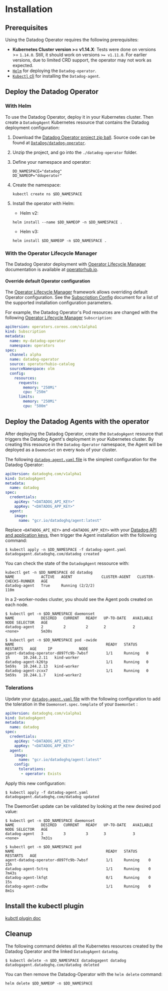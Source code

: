 # Installation

## Prerequisites

Using the Datadog Operator requires the following prerequisites:

- **Kubernetes Cluster version >= v1.14.X**: Tests were done on versions >= `1.14.0`. Still, it should work on versions `>= v1.11.0`. For earlier versions, due to limited CRD support, the operator may not work as expected.
- [`Helm`][1] for deploying the `Datadog-operator`.
- [`Kubectl` cli][2] for installing the `Datadog-agent`.

## Deploy the Datadog Operator

### With Helm

To use the Datadog Operator, deploy it in your Kubernetes cluster. Then create a `DatadogAgent` Kubernetes resource that contains the Datadog deployment configuration:

1. Download the [Datadog Operator project zip ball][5]. Source code can be found at [`DataDog/datadog-operator`][6].
2. Unzip the project, and go into the `./datadog-operator` folder.
3. Define your namespace and operator:

   ```shell
   DD_NAMESPACE="datadog"
   DD_NAMEOP="ddoperator"
   ```

4. Create the namespace:

   ```shell
   kubectl create ns $DD_NAMESPACE
   ```

5. Install the operator with Helm:

   - Helm v2:

   ```shell
   helm install --name $DD_NAMEOP -n $DD_NAMESPACE .
   ```

   - Helm v3:

   ```shell
   helm install $DD_NAMEOP -n $DD_NAMESPACE .
   ```

### With the Operator Lifecycle Manager

The Datadog Operator deployment with [Operator Lifecycle Manager][7] documentation is available at [operatorhub.io][8].

#### Override default Operator configuration

The [Operator Lifecycle Manager][7] framework allows overriding default Operator configuration. See the [Subscription Config][9] document for a list of the supported installation configuration parameters.

For example, the Datadog Operator's Pod resources are changed with the following [Operator Lifecycle Manager][7] `Subscription`:

```yaml
apiVersion: operators.coreos.com/v1alpha1
kind: Subscription
metadata:
  name: my-datadog-operator
  namespace: operators
spec:
  channel: alpha
  name: datadog-operator
  source: operatorhubio-catalog
  sourceNamespace: olm
  config:
    resources:
      requests:
        memory: "250Mi"
        cpu: "250m"
      limits:
        memory: "250Mi"
        cpu: "500m"
```

## Deploy the Datadog Agents with the operator

After deploying the Datadog Operator, create the `DatadogAgent` resource that triggers the Datadog Agent's deployment in your Kubernetes cluster. By creating this resource in the `Datadog-Operator` namespace, the Agent will be deployed as a `DaemonSet` on every `Node` of your cluster.

The following [`datadog-agent.yaml` file][10] is the simplest configuration for the Datadog Operator:

```yaml
apiVersion: datadoghq.com/v1alpha1
kind: DatadogAgent
metadata:
  name: datadog
spec:
  credentials:
    apiKey: "<DATADOG_API_KEY>"
    appKey: "<DATADOG_APP_KEY>"
  agent:
    image:
      name: "gcr.io/datadoghq/agent:latest"
```

Replace `<DATADOG_API_KEY>` and `<DATADOG_APP_KEY>` with your [Datadog API and application keys][11], then trigger the Agent installation with the following command:

```shell
$ kubectl apply -n $DD_NAMESPACE -f datadog-agent.yaml
datadogagent.datadoghq.com/datadog created
```

You can check the state of the `DatadogAgent` ressource with:

```shell
kubectl get -n $DD_NAMESPACE dd datadog
NAME            ACTIVE   AGENT             CLUSTER-AGENT   CLUSTER-CHECKS-RUNNER   AGE
datadog-agent   True     Running (2/2/2)                                           110m
```

In a 2-worker-nodes cluster, you should see the Agent pods created on each node.

```shell
$ kubectl get -n $DD_NAMESPACE daemonset
NAME            DESIRED   CURRENT   READY   UP-TO-DATE   AVAILABLE   NODE SELECTOR   AGE
datadog-agent   2         2         2       2            2           <none>          5m30s

$ kubectl get -n $DD_NAMESPACE pod -owide
NAME                                         READY   STATUS    RESTARTS   AGE     IP            NODE
agent-datadog-operator-d897fc9b-7wbsf        1/1     Running   0          1h      10.244.2.11   kind-worker
datadog-agent-k26tp                          1/1     Running   0          5m59s   10.244.2.13   kind-worker
datadog-agent-zcxx7                          1/1     Running   0          5m59s   10.244.1.7    kind-worker2
```

### Tolerations

Update your [`datadog-agent.yaml` file][12] with the following configuration to add the toleration in the `Daemonset.spec.template` of your `DaemonSet` :

```yaml
apiVersion: datadoghq.com/v1alpha1
kind: DatadogAgent
metadata:
  name: datadog
spec:
  credentials:
    apiKey: "<DATADOG_API_KEY>"
    appKey: "<DATADOG_APP_KEY>"
  agent:
    image:
      name: "gcr.io/datadoghq/agent:latest"
    config:
      tolerations:
       - operator: Exists
```

Apply this new configuration:

```shell
$ kubectl apply -f datadog-agent.yaml
datadogagent.datadoghq.com/datadog updated
```

The DaemonSet update can be validated by looking at the new desired pod value:

```shell
$ kubectl get -n $DD_NAMESPACE daemonset
NAME            DESIRED   CURRENT   READY   UP-TO-DATE   AVAILABLE   NODE SELECTOR   AGE
datadog-agent   3         3         3       3            3           <none>          7m31s

$ kubectl get -n $DD_NAMESPACE pod
NAME                                         READY   STATUS     RESTARTS   AGE
agent-datadog-operator-d897fc9b-7wbsf        1/1     Running    0          15h
datadog-agent-5ctrq                          1/1     Running    0          7m43s
datadog-agent-lkfqt                          0/1     Running    0          15s
datadog-agent-zvdbw                          1/1     Running    0          8m1s
```

## Install the kubectl plugin

[kubctl plugin doc](/docs/kubectl-plugin.md)

## Cleanup

The following command deletes all the Kubernetes resources created by the Datadog Operator and the linked `DatadogAgent` `datadog`.

```shell
$ kubectl delete -n $DD_NAMESPACE datadogagent datadog
datadogagent.datadoghq.com/datadog deleted
```

You can then remove the Datadog-Operator with the `helm delete` command:

```shell
helm delete $DD_NAMEOP -n $DD_NAMESPACE
```

[1]: https://helm.sh
[2]: https://kubernetes.io/docs/tasks/tools/install-kubectl/
[3]: https://www.openshift.com/learn/topics/operators
[4]: https://github.com/operator-framework/operator-sdk
[5]: https://github.com/DataDog/datadog-operator/releases/latest
[6]: https://github.com/DataDog/datadog-operator
[7]: https://olm.operatorframework.io/
[8]: https://operatorhub.io/operator/datadog-operator
[9]: https://github.com/operator-framework/operator-lifecycle-manager/blob/master/doc/design/subscription-config.md#subscription-config
[10]: https://github.com/DataDog/datadog-operator/blob/master/examples/datadog-agent.yaml
[11]: https://app.datadoghq.com/account/settings#api
[12]: https://github.com/DataDog/datadog-operator/blob/master/examples/datadog-agent-with-tolerations.yaml

